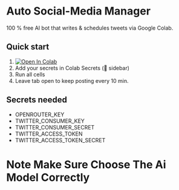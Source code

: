 # Auto Social-Media Manager
100 % free AI bot that writes & schedules tweets via Google Colab.

## Quick start
1. [![Open In Colab](https://colab.research.google.com/assets/colab-badge.svg)](https://colab.research.google.com/github/Maes808/Auto-Twitter-Manager/blob/main/main.ipynb)
2. Add your secrets in Colab Secrets (🔑 sidebar)  
3. Run all cells  
4. Leave tab open to keep posting every 10 min.

## Secrets needed
- OPENROUTER_KEY  
- TWITTER_CONSUMER_KEY  
- TWITTER_CONSUMER_SECRET  
- TWITTER_ACCESS_TOKEN  
- TWITTER_ACCESS_TOKEN_SECRET
# Note Make Sure Choose The Ai Model Correctly 
